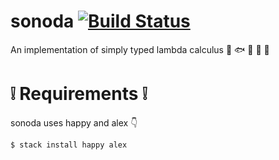 # sonoda [![Build Status](https://travis-ci.org/aiya000/hs-sonoda.svg?branch=master)](https://travis-ci.org/aiya000/hs-sonoda)
An implementation of simply typed lambda calculus :ocean: :fish: :whale: :dolphin: :ocean:

# :grey_exclamation: Requirements :grey_exclamation:
sonoda uses happy and alex :point_down:

```shell-session
$ stack install happy alex
```
